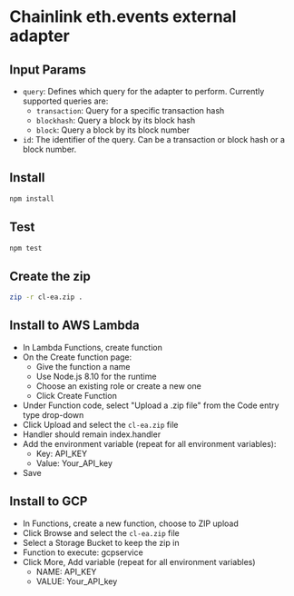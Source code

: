 # Chainlink eth.events external adapter

## Input Params

- `query`: Defines which query for the adapter to perform. Currently supported queries are:
  - `transaction`: Query for a specific transaction hash
  - `blockhash`: Query a block by its block hash
  - `block`: Query a block by its block number
- `id`: The identifier of the query. Can be a transaction or block hash or a block number.

## Install

```bash
npm install
```

## Test

```bash
npm test
```

## Create the zip

```bash
zip -r cl-ea.zip .
```

## Install to AWS Lambda

- In Lambda Functions, create function
- On the Create function page:
  - Give the function a name
  - Use Node.js 8.10 for the runtime
  - Choose an existing role or create a new one
  - Click Create Function
- Under Function code, select "Upload a .zip file" from the Code entry type drop-down
- Click Upload and select the `cl-ea.zip` file
- Handler should remain index.handler
- Add the environment variable (repeat for all environment variables):
  - Key: API_KEY
  - Value: Your_API_key
- Save


## Install to GCP

- In Functions, create a new function, choose to ZIP upload
- Click Browse and select the `cl-ea.zip` file
- Select a Storage Bucket to keep the zip in
- Function to execute: gcpservice
- Click More, Add variable (repeat for all environment variables)
  - NAME: API_KEY
  - VALUE: Your_API_key